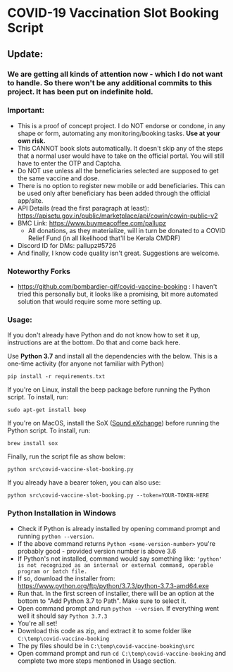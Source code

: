 # COVID-19 Vaccination Slot Booking Script
## Update:
### **We are getting all kinds of attention now - which I do not want to handle. So there won't be any additional commits to this project. It has been put on indefinite hold.**



### Important: 
- This is a proof of concept project. I do NOT endorse or condone, in any shape or form, automating any monitoring/booking tasks. **Use at your own risk.**
- This CANNOT book slots automatically. It doesn't skip any of the steps that a normal user would have to take on the official portal. You will still have to enter the OTP and Captcha.
- Do NOT use unless all the beneficiaries selected are supposed to get the same vaccine and dose. 
- There is no option to register new mobile or add beneficiaries. This can be used only after beneficiary has been added through the official app/site.
- API Details (read the first paragraph at least): https://apisetu.gov.in/public/marketplace/api/cowin/cowin-public-v2
- BMC Link: https://www.buymeacoffee.com/pallupz
    - All donations, as they materialize, will in turn be donated to a COVID Relief Fund (in all likelihood that'll be Kerala CMDRF)
- Discord ID for DMs: pallupz#5726
- And finally, I know code quality isn't great. Suggestions are welcome.

### Noteworthy Forks
- https://github.com/bombardier-gif/covid-vaccine-booking : I haven't tried this personally but, it looks like a promising, bit more automated solution that would require some more setting up.

### Usage:
If you don't already have Python and do not know how to set it up, instructions are at the bottom. Do that and come back here.

Use **Python 3.7** and install all the dependencies with the below. This is a one-time activity (for anyone not familiar with Python)
```
pip install -r requirements.txt
```

If you're on Linux, install the beep package before running the Python script. To install, run:
```
sudo apt-get install beep
```
If you're on MacOS, install the SoX ([Sound eXchange](http://sox.sourceforge.net/ "Sound eXchange")) before running the Python script. To install, run:
```
brew install sox
```

Finally, run the script file as show below:
```
python src\covid-vaccine-slot-booking.py
```

If you already have a bearer token, you can also use:
```
python src\covid-vaccine-slot-booking.py --token=YOUR-TOKEN-HERE
```

### Python Installation in Windows
- Check if Python is already installed by opening command prompt and running ```python --version```.
- If the above command returns ```Python <some-version-number>``` you're probably good - provided version number is above 3.6
- If Python's not installed, command would say something like: ```'python' is not recognized as an internal or external command, operable program or batch file.```
- If so, download the installer from: https://www.python.org/ftp/python/3.7.3/python-3.7.3-amd64.exe
- Run that. In the first screen of installer, there will be an option at the bottom to "Add Python 3.7 to Path". Make sure to select it.
- Open command prompt and run ```python --version```. If everything went well it should say ```Python 3.7.3```
- You're all set! 
- Download this code as zip, and extract it to some folder like ```C:\temp\covid-vaccine-booking```
- The py files should be in ```C:\temp\covid-vaccine-booking\src```
- Open command prompt and run ```cd C:\temp\covid-vaccine-booking``` and complete two more steps mentioned in Usage section.


